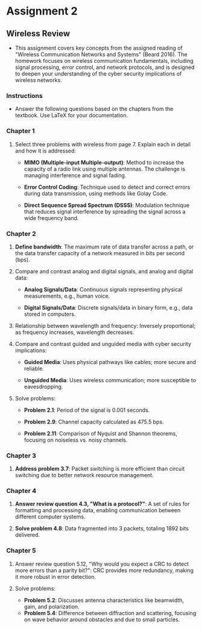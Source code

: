 # Assignment 2
## Wireless Review 

- This assignment covers key concepts from the assigned reading of "Wireless Communication Networks and Systems" (Beard 2016). The homework focuses on wireless communication fundamentals, including signal processing, error control, and network protocols, and is designed to deepen your understanding of the cyber security implications of wireless networks.

### Instructions
- Answer the following questions based on the chapters from the textbook. Use LaTeX for your documentation.

### Chapter 1
1. Select three problems with wireless from page 7. Explain each in detail and how it is addressed:
   
    - **MIMO (Multiple-input Multiple-output)**: Method to increase the capacity of a radio link using multiple antennas. The challenge is managing interference and signal fading.
    
    - **Error Control Coding**: Technique used to detect and correct errors during data transmission, using methods like Golay Code.
    
    - **Direct Sequence Spread Spectrum (DSSS)**: Modulation technique that reduces signal interference by spreading the signal across a wide frequency band.

### Chapter 2

1. **Define bandwidth**: The maximum rate of data transfer across a path, or the data transfer capacity of a network measured in bits per second (bps).

2. Compare and contrast analog and digital signals, and analog and digital data:
    - **Analog Signals/Data**: Continuous signals representing physical measurements, e.g., human voice.
    
    - **Digital Signals/Data**: Discrete signals/data in binary form, e.g., data stored in computers.

3. Relationship between wavelength and frequency: Inversely proportional; as frequency increases, wavelength decreases.

4. Compare and contrast guided and unguided media with cyber security implications:
    - **Guided Media**: Uses physical pathways like cables; more secure and reliable.
    
    - **Unguided Media**: Uses wireless communication; more susceptible to eavesdropping.

5. Solve problems:
    - **Problem 2.1**: Period of the signal is 0.001 seconds.

    - **Problem 2.9**: Channel capacity calculated as 475.5 bps.

    - **Problem 2.11**: Comparison of Nyquist and Shannon theorems, focusing on noiseless vs. noisy channels.

### Chapter 3
1. **Address problem 3.7**: Packet switching is more efficient than circuit switching due to better network resource management.

### Chapter 4
1. **Answer review question 4.3, "What is a protocol?"**: A set of rules for formatting and processing data, enabling communication between different computer systems.

2. **Solve problem 4.8**: Data fragmented into 3 packets, totaling 1892 bits delivered.

### Chapter 5
1. Answer review question 5.12, "Why would you expect a CRC to detect more errors than a parity bit?": CRC provides more redundancy, making it more robust in error detection.

2. Solve problems:
    - **Problem 5.2**: Discusses antenna characteristics like beamwidth, gain, and polarization.
    - **Problem 5.4**: Difference between diffraction and scattering, focusing on wave behavior around obstacles and due to small particles.






















